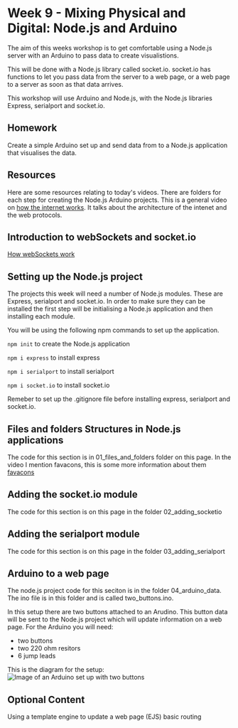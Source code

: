 # Week 9 - Mixing Physical and Digital: Node.js and Arduino
The aim of this weeks workshop is to get comfortable using a Node.js server with an Arduino to pass data to create visualistions.

This will be done with a Node.js library called socket.io. socket.io has functions to let you pass data from the server to a web page, or a web page to a server as soon as that data arrives. 

This workshop will use Arduino and Node.js, with the Node.js libraries Express, serialport and socket.io.

## Homework
Create a simple Arduino set up and send data from to a Node.js application that visualises the data.

## Resources
Here are some resources relating to today's videos. There are folders for each step for creating the Node.js Arduino projects.
This is a general video on [how the internet works](http://www.youtube.com/watch?v=eiDcMY6YfEc). It talks about the architecture of the intenet and the web protocols.

## Introduction to webSockets and socket.io
[How webSockets work](https://sookocheff.com/post/networking/how-do-websockets-work/)

## Setting up the Node.js project 
The projects this week will need a number of Node.js modules. These are Express, serialport and socket.io. In order to make sure they can be installed the first step will be initialising a Node.js application and then installing each module.

You will be using the following npm commands to set up the application.

```npm init``` to create the Node.js application

```npm i express``` to install express

```npm i serialport``` to install serialport

```npm i socket.io``` to install socket.io

Remeber to set up the .gitignore file before installing express, serialport and socket.io.

## Files and folders Structures in Node.js applications
The code for this section is in 01_files_and_folders folder on this page.
In the video I mention favacons, this is some more information about them [favacons](https://www.seoptimer.com/blog/what-is-a-favicon/)

## Adding the socket.io module
The code for this section is on this page in the folder 02_adding_socketio 

## Adding the serialport module
The code for this section is on this page in the folder 03_adding_serialport

## Arduino to a web page
The node.js project code for this seciton is in the folder 04_arduino_data. The ino file is in this folder and is called two_buttons.ino.

In this setup there are two buttons attached to an Arudino. This button data will be sent to the Node.js project which will update information on a web page. For the Arduino you will need:

- two buttons
- two 220 ohm resitors
- 6 jump leads

This is the diagram for the setup:
![Image of an Arduino set up with two buttons](arduino_setup.jpg)

## Optional Content
Using a template engine to update a web page (EJS)
basic routing
